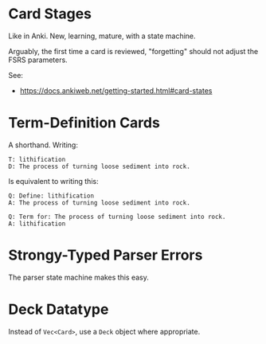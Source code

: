 # Card Stages

Like in Anki. New, learning, mature, with a state machine.

Arguably, the first time a card is reviewed, "forgetting" should not adjust the FSRS parameters.

See:

- <https://docs.ankiweb.net/getting-started.html#card-states>

# Term-Definition Cards

A shorthand. Writing:

```
T: lithification
D: The process of turning loose sediment into rock.
```

Is equivalent to writing this:

```
Q: Define: lithification
A: The process of turning loose sediment into rock.

Q: Term for: The process of turning loose sediment into rock.
A: lithification
```

# Strongy-Typed Parser Errors

The parser state machine makes this easy.

# Deck Datatype

Instead of `Vec<Card>`, use a `Deck` object where appropriate.
